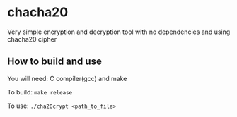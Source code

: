 # chacha20
Very simple encryption and decryption tool with no dependencies and using chacha20 cipher

## How to build and use
You will need: C compiler(gcc) and make

To build:
`make release`

To use:
`./cha20crypt <path_to_file>`
